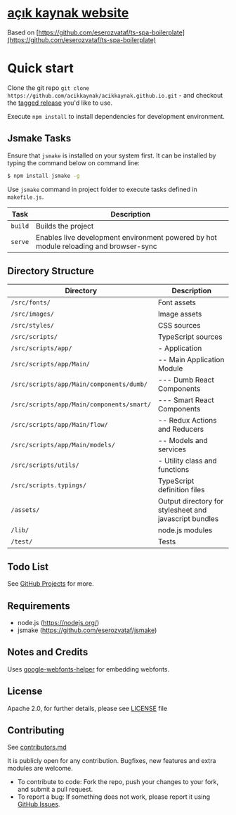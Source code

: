 # [açık kaynak website](https://github.com/acikkaynak/acikkaynak.github.io)

Based on [https://github.com/eserozvataf/ts-spa-boilerplate](https://github.com/eserozvataf/ts-spa-boilerplate)

# Quick start

Clone the git repo `git clone
   https://github.com/acikkaynak/acikkaynak.github.io.git` - and checkout the [tagged
   release](https://github.com/acikkaynak/acikkaynak.github.io/releases) you'd like to
   use.

Execute `npm install` to install dependencies for development environment.


## Jsmake Tasks

Ensure that `jsmake` is installed on your system first. It can be installed by typing the command below on command line:

```bash
$ npm install jsmake -g
```

Use `jsmake` command in project folder to execute tasks defined in `makefile.js`.

| Task                     | Description                                                                            |
|--------------------------|----------------------------------------------------------------------------------------|
| `build`                  | Builds the project                                                                     |
| `serve`                  | Enables live development environment powered by hot module reloading and browser-sync  |


## Directory Structure

| Directory                                          | Description                                                  |
|----------------------------------------------------|--------------------------------------------------------------|
| `/src/fonts/`                                      | Font assets                                                  |
| `/src/images/`                                     | Image assets                                                 |
| `/src/styles/`                                     | CSS sources                                                  |
| `/src/scripts/`                                    | TypeScript sources                                           |
| `/src/scripts/app/`                                | - Application                                                |
| `/src/scripts/app/Main/`                           | -- Main Application Module                                   |
| `/src/scripts/app/Main/components/dumb/`           | --- Dumb React Components                                    |
| `/src/scripts/app/Main/components/smart/`          | --- Smart React Components                                   |
| `/src/scripts/app/Main/flow/`                      | -- Redux Actions and Reducers                                |
| `/src/scripts/app/Main/models/`                    | -- Models and services                                       |
| `/src/scripts/utils/`                              | - Utility class and functions                                |
| `/src/scripts.typings/`                            | TypeScript definition files                                  |
| `/assets/`                                         | Output directory for stylesheet and javascript bundles       |
| `/lib/`                                            | node.js modules                                              |
| `/test/`                                           | Tests                                                        |


## Todo List

See [GitHub Projects](https://github.com/acikkaynak/acikkaynak.github.io/projects) for more.


## Requirements

* node.js (https://nodejs.org/)
* jsmake (https://github.com/eserozvataf/jsmake)


## Notes and Credits

Uses [google-webfonts-helper](https://google-webfonts-helper.herokuapp.com/) for embedding webfonts.


## License

Apache 2.0, for further details, please see [LICENSE](LICENSE) file


## Contributing

See [contributors.md](contributors.md)

It is publicly open for any contribution. Bugfixes, new features and extra modules are welcome.

* To contribute to code: Fork the repo, push your changes to your fork, and submit a pull request.
* To report a bug: If something does not work, please report it using [GitHub Issues](https://github.com/acikkaynak/acikkaynak.github.io/issues).
